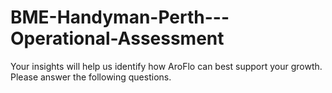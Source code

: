 # BME-Handyman-Perth---Operational-Assessment
Your insights will help us identify how AroFlo can best support your growth. Please answer the following questions.
